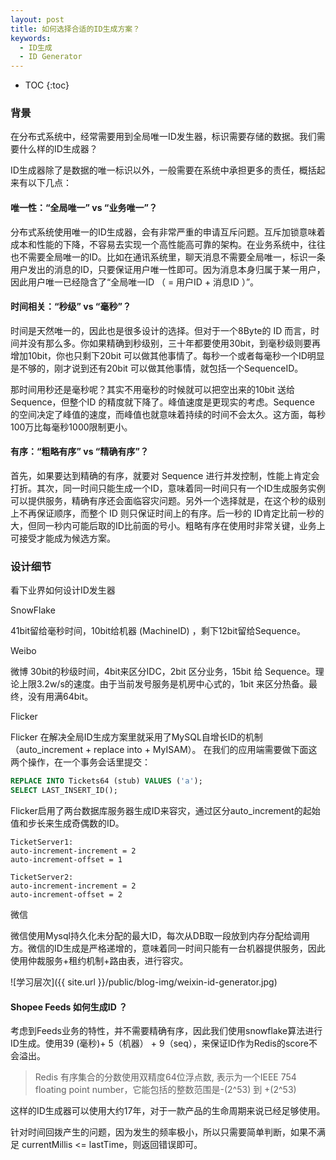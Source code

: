 ```yaml
---
layout: post
title: 如何选择合适的ID生成方案？
keywords:
  - ID生成
  - ID Generator
---
```


* TOC
{:toc}

### 背景
在分布式系统中，经常需要用到全局唯一ID发生器，标识需要存储的数据。我们需要什么样的ID生成器？

ID生成器除了是数据的唯一标识以外，一般需要在系统中承担更多的责任，概括起来有以下几点：

#### 唯一性：“全局唯一” vs “业务唯一”？
分布式系统使用唯一的ID生成器，会有非常严重的申请互斥问题。互斥加锁意味着成本和性能的下降，不容易去实现一个高性能高可靠的架构。在业务系统中，往往也不需要全局唯一的ID。比如在通讯系统里，聊天消息不需要全局唯一，标识一条用户发出的消息的ID，只要保证用户唯一性即可。因为消息本身归属于某一用户，因此用户唯一已经隐含了“全局唯一ID （ = 用户ID + 消息ID ）”。

#### 时间相关：“秒级” vs “毫秒”？
时间是天然唯一的，因此也是很多设计的选择。但对于一个8Byte的 ID 而言，时间并没有那么多。你如果精确到秒级别，三十年都要使用30bit，到毫秒级则要再增加10bit，你也只剩下20bit 可以做其他事情了。每秒一个或者每毫秒一个ID明显是不够的，刚才说到还有20bit 可以做其他事情，就包括一个SequenceID。

那时间用秒还是毫秒呢？其实不用毫秒的时候就可以把空出来的10bit 送给 Sequence，但整个ID 的精度就下降了。峰值速度是更现实的考虑。Sequence 的空间决定了峰值的速度，而峰值也就意味着持续的时间不会太久。这方面，每秒100万比每毫秒1000限制更小。

#### 有序：“粗略有序” vs “精确有序”？
首先，如果要达到精确的有序，就要对 Sequence 进行并发控制，性能上肯定会打折。其次，同一时间只能生成一个ID，意味着同一时间只有一个ID生成服务实例可以提供服务，精确有序还会面临容灾问题。另外一个选择就是，在这个秒的级别上不再保证顺序，而整个 ID 则只保证时间上的有序。后一秒的 ID肯定比前一秒的大，但同一秒内可能后取的ID比前面的号小。粗略有序在使用时非常关键，业务上可接受才能成为候选方案。



### 设计细节

看下业界如何设计ID发生器

SnowFlake

41bit留给毫秒时间，10bit给机器 (MachineID) ，剩下12bit留给Sequence。

Weibo

微博 30bit的秒级时间，4bit来区分IDC，2bit 区分业务，15bit 给 Sequence。理论上限3.2w/s的速度。由于当前发号服务是机房中心式的，1bit 来区分热备。最终，没有用满64bit。


Flicker

Flicker 在解决全局ID生成方案里就采用了MySQL自增长ID的机制（auto_increment + replace into + MyISAM）。
在我们的应用端需要做下面这两个操作，在一个事务会话里提交：
```sql
REPLACE INTO Tickets64 (stub) VALUES ('a');
SELECT LAST_INSERT_ID();
```
Flicker启用了两台数据库服务器生成ID来容灾，通过区分auto_increment的起始值和步长来生成奇偶数的ID。
```
TicketServer1:
auto-increment-increment = 2
auto-increment-offset = 1

TicketServer2:
auto-increment-increment = 2
auto-increment-offset = 2
```

微信

微信使用Mysql持久化未分配的最大ID，每次从DB取一段放到内存分配给调用方。微信的ID生成是严格递增的，意味着同一时间只能有一台机器提供服务，因此使用仲裁服务+租约机制+路由表，进行容灾。

![学习层次]({{ site.url }}/public/blog-img/weixin-id-generator.jpg)


#### Shopee Feeds 如何生成ID ？
考虑到Feeds业务的特性，并不需要精确有序，因此我们使用snowflake算法进行ID生成。使用39 (毫秒)+ 5（机器） + 9（seq），来保证ID作为Redis的score不会溢出。
> Redis 有序集合的分数使用双精度64位浮点数, 表示为一个IEEE 754 floating point number，它能包括的整数范围是-(2^53) 到 +(2^53)

这样的ID生成器可以使用大约17年，对于一款产品的生命周期来说已经足够使用。

针对时间回拨产生的问题，因为发生的频率极小，所以只需要简单判断，如果不满足 currentMillis <= lastTime，则返回错误即可。